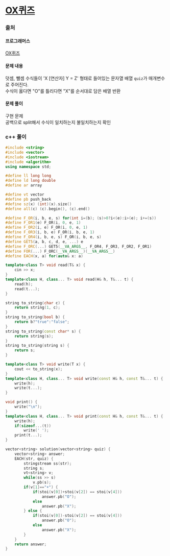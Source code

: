 # [OX퀴즈](https://school.programmers.co.kr/learn/courses/30/lessons/120907)

### 출처
#### 프로그래머스
[OX퀴즈](https://school.programmers.co.kr/learn/courses/30/lessons/120907)

#### 문제 내용
덧셈, 뺄셈 수식들이 'X [연산자] Y = Z' 형태로 들어있는 문자열 배열 ```quiz```가 매개변수로 주어진다.  
수식이 옳다면 "O"를 틀리다면 "X"를 순서대로 담은 배열 반환

#### 문제 풀이
구현 문제  
공백으로 split해서 수식이 일치하는지 불일치하는지 확인

### c++ 풀이
```c++
#include <string>
#include <vector>
#include <iostream>
#include <algorithm>
using namespace std;

#define ll long long
#define ld long double
#define ar array

#define vt vector
#define pb push_back
#define sz(x) (int)(x).size()
#define all(c) (c).begin(), (c).end()

#define F_OR(i, b, e, s) for(int i=(b); (s)>0?i<(e):i>(e); i+=(s))
#define F_OR1(e) F_OR(i, 0, e, 1)
#define F_OR2(i, e) F_OR(i, 0, e, 1)
#define F_OR3(i, b, e) F_OR(i, b, e, 1)
#define F_OR4(i, b, e, s) F_OR(i, b, e, s)
#define GET5(a, b, c, d, e, ...) e
#define F_ORC(...) GET5(__VA_ARGS__, F_OR4, F_OR3, F_OR2, F_OR1)
#define FOR(...) F_ORC(__VA_ARGS__)(__VA_ARGS__)
#define EACH(x, a) for(auto& x: a)

template<class T> void read(T& x) {
	cin >> x;
}
template<class H, class... T> void read(H& h, T&... t) {
	read(h);
	read(t...);
}

string to_string(char c) {
	return string(1, c);
}
string to_string(bool b) {
	return b?"true":"false";
}
string to_string(const char* s) {
	return string(s);
}
string to_string(string s) {
	return s;
}

template<class T> void write(T x) {
	cout << to_string(x);
}
template<class H, class... T> void write(const H& h, const T&... t) {
	write(h);
	write(t...);
}

void print() {
	write("\n");
}
template<class H, class... T> void print(const H& h, const T&... t) {
	write(h);
	if(sizeof...(t))
		write(' ');
	print(t...);
}

vector<string> solution(vector<string> quiz) {
    vector<string> answer;
    EACH(str, quiz) {
        stringstream ss(str);
        string s;
        vt<string> v;
        while(ss >> s)
            v.pb(s);
        if(v[1]=="+") {
            if(stoi(v[0])+stoi(v[2]) == stoi(v[4]))
                answer.pb("O");
            else
                answer.pb("X");
        } else {
            if(stoi(v[0])-stoi(v[2]) == stoi(v[4]))
                answer.pb("O");
            else
                answer.pb("X");
        }
    }
    return answer;
}
```